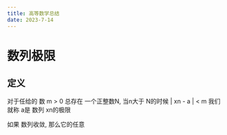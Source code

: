 ```yaml
---
title: 高等数学总结
date: 2023-7-14
---
```


# 数列极限

## 定义 

对于任给的 数 m > 0 总存在 一个正整数N, 当n大于 N的时候  | xn - a | < m  我们就称 a是 数列 xn的极限

如果 数列收敛,  那么它的任意